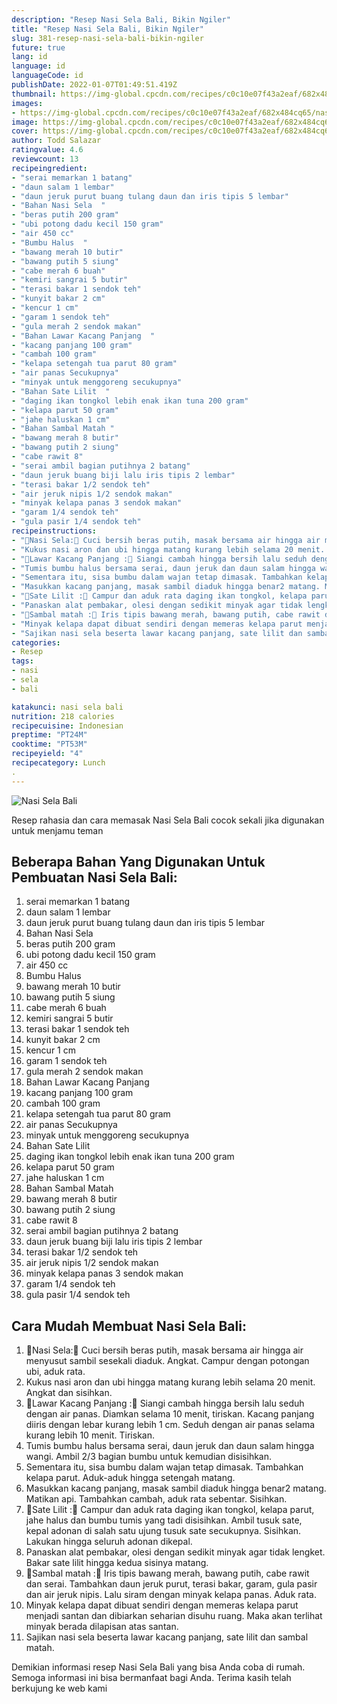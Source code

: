 ```yaml
---
description: "Resep Nasi Sela Bali, Bikin Ngiler"
title: "Resep Nasi Sela Bali, Bikin Ngiler"
slug: 381-resep-nasi-sela-bali-bikin-ngiler
future: true
lang: id
language: id
languageCode: id
publishDate: 2022-01-07T01:49:51.419Z 
thumbnail: https://img-global.cpcdn.com/recipes/c0c10e07f43a2eaf/682x484cq65/nasi-sela-bali-foto-resep-utama.png
images:
- https://img-global.cpcdn.com/recipes/c0c10e07f43a2eaf/682x484cq65/nasi-sela-bali-foto-resep-utama.png
image: https://img-global.cpcdn.com/recipes/c0c10e07f43a2eaf/682x484cq65/nasi-sela-bali-foto-resep-utama.png
cover: https://img-global.cpcdn.com/recipes/c0c10e07f43a2eaf/682x484cq65/nasi-sela-bali-foto-resep-utama.png
author: Todd Salazar
ratingvalue: 4.6
reviewcount: 13
recipeingredient:
- "serai memarkan 1 batang"
- "daun salam 1 lembar"
- "daun jeruk purut buang tulang daun dan iris tipis 5 lembar"
- "Bahan Nasi Sela  "
- "beras putih 200 gram"
- "ubi potong dadu kecil 150 gram"
- "air 450 cc"
- "Bumbu Halus  "
- "bawang merah 10 butir"
- "bawang putih 5 siung"
- "cabe merah 6 buah"
- "kemiri sangrai 5 butir"
- "terasi bakar 1 sendok teh"
- "kunyit bakar 2 cm"
- "kencur 1 cm"
- "garam 1 sendok teh"
- "gula merah 2 sendok makan"
- "Bahan Lawar Kacang Panjang  "
- "kacang panjang 100 gram"
- "cambah 100 gram"
- "kelapa setengah tua parut 80 gram"
- "air panas Secukupnya"
- "minyak untuk menggoreng secukupnya"
- "Bahan Sate Lilit  "
- "daging ikan tongkol lebih enak ikan tuna 200 gram"
- "kelapa parut 50 gram"
- "jahe haluskan 1 cm"
- "Bahan Sambal Matah "
- "bawang merah 8 butir"
- "bawang putih 2 siung"
- "cabe rawit 8"
- "serai ambil bagian putihnya 2 batang"
- "daun jeruk buang biji lalu iris tipis 2 lembar"
- "terasi bakar 1/2 sendok teh"
- "air jeruk nipis 1/2 sendok makan"
- "minyak kelapa panas 3 sendok makan"
- "garam 1/4 sendok teh"
- "gula pasir 1/4 sendok teh"
recipeinstructions:
- "🌼Nasi Sela:🌼 Cuci bersih beras putih, masak bersama air hingga air menyusut sambil sesekali diaduk. Angkat. Campur dengan potongan ubi, aduk rata."
- "Kukus nasi aron dan ubi hingga matang kurang lebih selama 20 menit. Angkat dan sisihkan."
- "🌼Lawar Kacang Panjang :🌼 Siangi cambah hingga bersih lalu seduh dengan air panas. Diamkan selama 10 menit, tiriskan. Kacang panjang diiris dengan lebar kurang lebih 1 cm. Seduh dengan air panas selama kurang lebih 10 menit. Tiriskan."
- "Tumis bumbu halus bersama serai, daun jeruk dan daun salam hingga wangi. Ambil 2/3 bagian bumbu untuk kemudian disisihkan."
- "Sementara itu, sisa bumbu dalam wajan tetap dimasak. Tambahkan kelapa parut. Aduk-aduk hingga setengah matang."
- "Masukkan kacang panjang, masak sambil diaduk hingga benar2 matang. Matikan api. Tambahkan cambah, aduk rata sebentar. Sisihkan."
- "🌼Sate Lilit :🌼 Campur dan aduk rata daging ikan tongkol, kelapa parut, jahe halus dan bumbu tumis yang tadi disisihkan. Ambil tusuk sate, kepal adonan di salah satu ujung tusuk sate secukupnya. Sisihkan. Lakukan hingga seluruh adonan dikepal."
- "Panaskan alat pembakar, olesi dengan sedikit minyak agar tidak lengket. Bakar sate lilit hingga kedua sisinya matang."
- "🌼Sambal matah :🌼 Iris tipis bawang merah, bawang putih, cabe rawit dan serai. Tambahkan daun jeruk purut, terasi bakar, garam, gula pasir dan air jeruk nipis. Lalu siram dengan minyak kelapa panas. Aduk rata."
- "Minyak kelapa dapat dibuat sendiri dengan memeras kelapa parut menjadi santan dan dibiarkan seharian disuhu ruang. Maka akan terlihat minyak berada dilapisan atas santan."
- "Sajikan nasi sela beserta lawar kacang panjang, sate lilit dan sambal matah."
categories:
- Resep
tags:
- nasi
- sela
- bali

katakunci: nasi sela bali 
nutrition: 218 calories
recipecuisine: Indonesian
preptime: "PT24M"
cooktime: "PT53M"
recipeyield: "4"
recipecategory: Lunch
. 
---
```



![Nasi Sela Bali](https://img-global.cpcdn.com/recipes/c0c10e07f43a2eaf/682x484cq65/nasi-sela-bali-foto-resep-utama.png)

Resep rahasia dan cara memasak  Nasi Sela Bali cocok sekali jika digunakan untuk menjamu teman

<!--inarticleads1-->

## Beberapa Bahan Yang Digunakan Untuk Pembuatan Nasi Sela Bali:

1. serai memarkan 1 batang
1. daun salam 1 lembar
1. daun jeruk purut buang tulang daun dan iris tipis 5 lembar
1. Bahan Nasi Sela  
1. beras putih 200 gram
1. ubi potong dadu kecil 150 gram
1. air 450 cc
1. Bumbu Halus  
1. bawang merah 10 butir
1. bawang putih 5 siung
1. cabe merah 6 buah
1. kemiri sangrai 5 butir
1. terasi bakar 1 sendok teh
1. kunyit bakar 2 cm
1. kencur 1 cm
1. garam 1 sendok teh
1. gula merah 2 sendok makan
1. Bahan Lawar Kacang Panjang  
1. kacang panjang 100 gram
1. cambah 100 gram
1. kelapa setengah tua parut 80 gram
1. air panas Secukupnya
1. minyak untuk menggoreng secukupnya
1. Bahan Sate Lilit  
1. daging ikan tongkol lebih enak ikan tuna 200 gram
1. kelapa parut 50 gram
1. jahe haluskan 1 cm
1. Bahan Sambal Matah 
1. bawang merah 8 butir
1. bawang putih 2 siung
1. cabe rawit 8
1. serai ambil bagian putihnya 2 batang
1. daun jeruk buang biji lalu iris tipis 2 lembar
1. terasi bakar 1/2 sendok teh
1. air jeruk nipis 1/2 sendok makan
1. minyak kelapa panas 3 sendok makan
1. garam 1/4 sendok teh
1. gula pasir 1/4 sendok teh



<!--inarticleads2-->

## Cara Mudah Membuat Nasi Sela Bali:

1. 🌼Nasi Sela:🌼 Cuci bersih beras putih, masak bersama air hingga air menyusut sambil sesekali diaduk. Angkat. Campur dengan potongan ubi, aduk rata.
1. Kukus nasi aron dan ubi hingga matang kurang lebih selama 20 menit. Angkat dan sisihkan.
1. 🌼Lawar Kacang Panjang :🌼 Siangi cambah hingga bersih lalu seduh dengan air panas. Diamkan selama 10 menit, tiriskan. Kacang panjang diiris dengan lebar kurang lebih 1 cm. Seduh dengan air panas selama kurang lebih 10 menit. Tiriskan.
1. Tumis bumbu halus bersama serai, daun jeruk dan daun salam hingga wangi. Ambil 2/3 bagian bumbu untuk kemudian disisihkan.
1. Sementara itu, sisa bumbu dalam wajan tetap dimasak. Tambahkan kelapa parut. Aduk-aduk hingga setengah matang.
1. Masukkan kacang panjang, masak sambil diaduk hingga benar2 matang. Matikan api. Tambahkan cambah, aduk rata sebentar. Sisihkan.
1. 🌼Sate Lilit :🌼 Campur dan aduk rata daging ikan tongkol, kelapa parut, jahe halus dan bumbu tumis yang tadi disisihkan. Ambil tusuk sate, kepal adonan di salah satu ujung tusuk sate secukupnya. Sisihkan. Lakukan hingga seluruh adonan dikepal.
1. Panaskan alat pembakar, olesi dengan sedikit minyak agar tidak lengket. Bakar sate lilit hingga kedua sisinya matang.
1. 🌼Sambal matah :🌼 Iris tipis bawang merah, bawang putih, cabe rawit dan serai. Tambahkan daun jeruk purut, terasi bakar, garam, gula pasir dan air jeruk nipis. Lalu siram dengan minyak kelapa panas. Aduk rata.
1. Minyak kelapa dapat dibuat sendiri dengan memeras kelapa parut menjadi santan dan dibiarkan seharian disuhu ruang. Maka akan terlihat minyak berada dilapisan atas santan.
1. Sajikan nasi sela beserta lawar kacang panjang, sate lilit dan sambal matah.




Demikian informasi  resep Nasi Sela Bali   yang bisa Anda coba di rumah. Semoga informasi ini bisa bermanfaat bagi Anda. Terima kasih telah berkujung ke web kami
